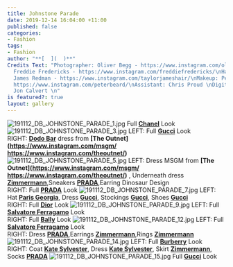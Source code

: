 ```yaml
---
title: Johnstone Parade
date: 2019-12-14 16:04:00 +11:00
published: false
categories:
- Fashion
tags:
- Fashion
author: "**[  ](  )**"
Credits Text: "Photographer: Oliver Begg - https://www.instagram.com/oliver.begg/\nStylist:
  Freddie Fredericks - https://www.instagram.com/freddiefredericks/\nHair: Taylor
  James Redman - https://www.instagram.com/taylorjameshair/\nMakeup: Peter Beard -
  https://www.instagram.com/peterbeard/\nAssistant: Chris Proud \nDigital Operator:
  Jon Calvert \n"
is featured?: true
layout: gallery
---
```


![191112_DB_JOHNSTONE_PARADE_1.jpg](/uploads/191112_DB_JOHNSTONE_PARADE_1.jpg)
Full **[Chanel](https://www.instagram.com/chanelofficial/)**
 Look
![191112_DB_JOHNSTONE_PARADE_3.jpg](/uploads/191112_DB_JOHNSTONE_PARADE_3.jpg)
LEFT: Full **[Gucci](https://www.instagram.com/gucci/)** Look   
RIGHT: **[Dodo Bar](https://www.instagram.com/dodobaror/)** dress from **[The Outnet](https://www.instagram.com/msgm/
https://www.instagram.com/theoutnet/)**
![191112_DB_JOHNSTONE_PARADE_5.jpg](/uploads/191112_DB_JOHNSTONE_PARADE_5.jpg)
LEFT: Dress MSGM from **[The Outnet](https://www.instagram.com/msgm/
https://www.instagram.com/theoutnet/)**
, Underneath dress **[Zimmermann](https://www.instagram.com/zimmermann/)**,Sneakers **[PRADA](https://www.instagram.com/prada/)**,Earring
Dinosaur Design  
RIGHT: Full **[PRADA](https://www.instagram.com/prada/)** Look
![191112_DB_JOHNSTONE_PARADE_7.jpg](/uploads/191112_DB_JOHNSTONE_PARADE_7.jpg)
LEFT: Hat **[Paris Georgia](https://www.instagram.com/paris__georgia/)**, Dress **[Gucci](https://www.instagram.com/gucci/)**, Stockings **[Gucci](https://www.instagram.com/gucci/)**, Shoes **[Gucci](https://www.instagram.com/gucci/)**  
RIGHT: Full **[Dior](https://www.instagram.com/dior/)** Look
![191112_DB_JOHNSTONE_PARADE_9.jpg](/uploads/191112_DB_JOHNSTONE_PARADE_9.jpg)
LEFT: Full **[Salvatore Ferragamo](https://www.instagram.com/ferragamo/)** Look  
RIGHT: Full **[Bally](https://www.instagram.com/bally/)** Look
![191112_DB_JOHNSTONE_PARADE_12.jpg](/uploads/191112_DB_JOHNSTONE_PARADE_12.jpg)
LEFT: Full **[Salvatore Ferragamo](https://www.instagram.com/ferragamo/)** Look  
RIGHT: Dress **[PRADA](https://www.instagram.com/prada/)**,Earrings **[Zimmermann](https://www.instagram.com/zimmermann/)**,Rings **[Zimmermann](https://www.instagram.com/zimmermann/)**
![191112_DB_JOHNSTONE_PARADE_14.jpg](/uploads/191112_DB_JOHNSTONE_PARADE_14.jpg)
LEFT: Full **[Burberry](https://www.instagram.com/burberry/)** Look  
RIGHT: Coat **[Kate Sylvester](https://www.instagram.com/kate_sylvester/)**, Dress **[Kate Sylvester](https://www.instagram.com/kate_sylvester/)**, Skirt **[Zimmermann](https://www.instagram.com/zimmermann/)**, Socks **[PRADA](https://www.instagram.com/prada/)**
![191112_DB_JOHNSTONE_PARADE_15.jpg](/uploads/191112_DB_JOHNSTONE_PARADE_15.jpg)
Full **[Gucci](https://www.instagram.com/gucci/)** Look